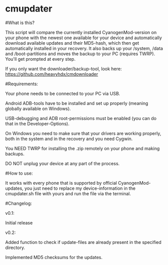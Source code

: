 # cmupdater

#What is this?

This script will compare the currently installed CyanogenMod-version on your phone 
with the newest one available for your device and automatically download available updates 
and their MD5-hash, which then get automatically installed in your recovery. 
It also backs up your /system, /data and /boot-partitions and moves the backup to your PC (requires TWRP). 
You'll get prompted at every step. 

If you only want the downloader/backup-tool, look here: https://github.com/heavyhdx/cmdownloader

#Requirements:

Your phone needs to be connected to your PC via USB. 

Android ADB-tools have to be installed and set up properly (meaning globally available on Windows). 

USB-debugging and ADB root-permissions must be enabled (you can do that in the Developer-Options). 

On Windows you need to make sure that your drivers are working properly, both in the system and in the recovery and you need Cygwin. 

You NEED TWRP for installing the .zip remotely on your phone and making backups. 

DO NOT unplug your device at any part of the process.


#How to use:

It works with every phone that is supported by official CyanogenMod-updates, you just need to replace my device-information in the cmupdater.sh file with yours and run the file via the terminal.

#Changelog: 

v0.1:

Initial release

v0.2:

Added function to check if update-files are already present in the specified directory.

Implemented MD5 checksums for the updates.
